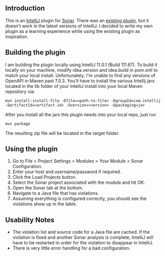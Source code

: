 Introduction
-----------

This is an [IntelliJ] plugin for [Sonar]. There was an [existing plugin], but it doesn't work in the latest versions of IntelliJ. I decided to write my own plugin as a learning experience while using the existing plugin as inspiration.

[IntelliJ]: http://www.jetbrains.com/idea/
[Sonar]: http://www.sonarsource.org/
[existing plugin]: http://docs.codehaus.org/display/SONAR/IntelliJ+IDEA+Plugin


Building the plugin
------------------

I am building the plugin locally using IntelliJ 11.0.1 (Build 111.67). To build it locally on your machine, modify idea.version and idea.build in pom.xml to match your local install. Unfortunately, I'm unable to find any versions of OpenAPI in Maven past 7.0.3. You'll have to install the various Intellij jars located in the lib folder of your IntelliJ install into your local Maven repository via:

    mvn install:install-file -Dfile=<path-to-file> -DgroupId=com.intellij -DartifactId=<artifact-id> -Dversion=<version> -Dpackaging=jar

After you install all the jars this plugin needs into your local repo, just run

    mvn package

The resulting zip file will be located in the target folder.


Using the plugin
------------------

1. Go to  File > Project Settings > Modules > Your Module > Sonar Configuration.
2. Enter your host and username/password if required.
3. Click the Load Projects button.
4. Select the Sonar project associated with the module and hit OK.
5. Open the Sonar tab at the bottom.
6. Navigate to a Java file that has violations.
7. Assuming everything is configured correctly, you should see the violations show up in the table.


Usability Notes
------------------
- The violation list and source code for a Java file are cached. If the violation is fixed and another Sonar analysis is complete, IntelliJ will have to be restarted in order for the violation to disappear in IntelliJ.
- There is very little error handling for a bad configuration.